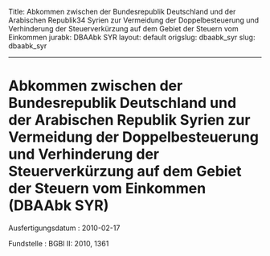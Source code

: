 Title: Abkommen zwischen der Bundesrepublik Deutschland und der Arabischen Republik34
  Syrien zur Vermeidung der Doppelbesteuerung und Verhinderung der Steuerverkürzung
  auf dem Gebiet der Steuern vom Einkommen
jurabk: DBAAbk SYR
layout: default
origslug: dbaabk_syr
slug: dbaabk_syr

---

# Abkommen zwischen der Bundesrepublik Deutschland und der Arabischen Republik Syrien zur Vermeidung der Doppelbesteuerung und Verhinderung der Steuerverkürzung auf dem Gebiet der Steuern vom Einkommen (DBAAbk SYR)

Ausfertigungsdatum
:   2010-02-17

Fundstelle
:   BGBl II: 2010, 1361

